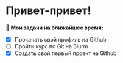 # Привет-привет!
🚧 **Мои задачи на ближайшее время:**
* [x] Прокачать свой профиль на Github
* [ ] Пройти курс по Git на Slurm
* [x] Создать свой первый проект на Github       
